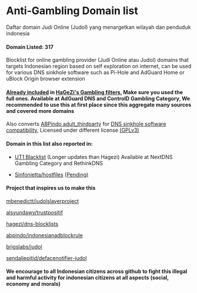 # Anti-Gambling Domain list
Daftar domain Judi Online (Judol) yang menargetkan wilayah dan penduduk indonesia

#### Domain Listed: 317

Blocklist for online gambling provider (Judi Online atau Judol) domains that targets Indonesian region based on self exploration on internet, can be used for various DNS sinkhole software such as Pi-Hole and AdGuard Home or uBlock Origin browser extension

#### [Already included](https://github.com/hagezi/dns-blocklists/issues/6139#issuecomment-2850741115) in [HaGeZi's Gambling filters](https://github.com/hagezi/dns-blocklists?tab=readme-ov-file#slot_machine-gambling---protects-against-gambling-content-), Make sure you used the full ones. Available at AdGuard DNS and ControlD Gambling Category, We recommended to use this  at first place since this aggregate many sources and covered more domains

Also converts [ABPindo adult_thirdparty](https://github.com/ABPindo/indonesianadblockrules/raw/master/src/adult/adult_thirdparty.txt) for [DNS sinkhole software compatibility](https://github.com/arfshl/anti-gambling-domains/raw/main/abpindo/abpindo_adult_thirdparty.txt), Licensed under different license [(GPLv3)](https://github.com/arfshl/anti-gambling-domains/raw/main/abpindo/gplv3.txt)


#### Domain in this list also reported in:

- [UT1 Blacklist](https://github.com/olbat/ut1-blacklists)  (Longer updates than Hagezi) Available at NextDNS Gambling Category and RethinkDNS

- [Sinfonietta/hostfiles](https://github.com/Sinfonietta/hostfiles) [(Pending)](https://github.com/Sinfonietta/hostfiles/issues/352)

#### Project that inspires us to make this

[mbenedictt/judolslayerproject](https://github.com/MBenedictt/JudolSlayerProject)

[alsyundawy/trustpositif](https://github.com/alsyundawy/trustpositif)

[hagezi/dns-blocklists](https://github.com/hagezi/dns-blocklists)

[abpindo/indonesianadblockrule](https://github.com/abpindo/indonesianadblockrules)

[brigslabs/judol](https://github.com/BrigsLabs/judol)

[sendaljepitid/defacenotifier-judol](https://github.com/sendaljepitid/DefaceNotifier-judol)


#### We encourage to all Indonesian citizens across github to fight this illegal and harmful activity for indonesian citizens at all aspects (social, economy and morals)
